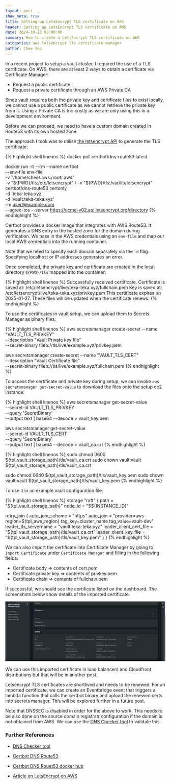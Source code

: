 ```yaml
---
layout: post
show_meta: true
title: Setting up LetsEncrypt TLS certificate on AWS
header: Setting up LetsEncrypt TLS certificate on AWS
date: 2024-10-23 00:00:00
summary: How to create a LetsEncrypt TLS certificate on AWS
categories: aws letsencrypt tls certificate-manager
author: Chee Yeo
---
```


In a recent project to setup a vault cluster, I required the use of a TLS certificate. On AWS, there are at least 2 ways to obtain a certificate via Certificate Manager:

* Request a public certificate
* Request a private certificate through an AWS Private CA

Since vault requires both the private key and certificate files to exist locally, we cannot use a public certificate as we cannot retrieve the private key from it. Using a Private CA is too costly as we are only using this in a development environment.

Before we can proceed, we need to have a custom domain created in Route53 with its own hosted zone.

The approach I took was to utilise [the letsencrypt API](https://certbot.eff.org/) to generate the TLS certificate:

{% highlight shell linenos %}
docker pull certbot/dns-route53:latest

docker run -it --rm --name certbot \
    --env-file env-file  \
    -v "/home/chee/.aws:/root/.aws" \
    -v "${PWD}/tls:/etc/letsencrypt" \
    -v "${PWD}/tls:/var/lib/letsencrypt" \
    certbot/dns-route53 certonly \
    -d 'teka-teka.xyz' \
    -d 'vault.teka-teka.xyz' \
    -m user@example.com \
    --agree-tos --server https://acme-v02.api.letsencrypt.org/directory
{% endhighlight %}

Certbot provides a docker image that integrates with AWS Route53. It generates a DNS entry in the hosted zone for the domain during verification. We pass in the AWS credentials using an `env-file` and map our local AWS credentials into the running container. 

Note that we need to specify each domain separately via the `-d` flag. Specifying localhost or IP addresses generates an error.

Once completed, the private key and certificate are created in the local directory `${PWD}/tls` mapped into the container:

{% highlight shell linenos %}
Successfully received certificate.
Certificate is saved at: /etc/letsencrypt/live/teka-teka.xyz/fullchain.pem
Key is saved at:         /etc/letsencrypt/live/teka-teka.xyz/privkey.pem
This certificate expires on 2025-01-27.
These files will be updated when the certificate renews.
{% endhighlight %}

To use the certificates in vault setup, we can upload them to Secrets Manager as binary files:

{% highlight shell linenos %}
aws secretsmanager create-secret --name "VAULT_TLS_PRIVKEY" \
   --description "Vault Private key file" \
   --secret-binary fileb://tls/live/example.xyz/privkey.pem

aws secretsmanager create-secret --name "VAULT_TLS_CERT" \
   --description "Vault Certificate file" \
   --secret-binary fileb://tls/live/example.xyz/fullchain.pem
{% endhighlight %}

To access the certificate and private key during setup, we can invoke `aws secretsmanager get-secret-value` to download the files onto the setup ec2 instance:

{% highlight shell linenos %}
aws secretsmanager get-secret-value \
  --secret-id VAULT_TLS_PRIVKEY \
  --query 'SecretBinary' \
  --output text | base64 --decode > vault_key.pem


aws secretsmanager get-secret-value \
  --secret-id VAULT_TLS_CERT \
  --query 'SecretBinary' \
  --output text | base64 --decode > vault_ca.crt
{% endhighlight %}

{% highlight shell linenos %}
sudo chmod 0600 ${tpl_vault_storage_path}/tls/vault_ca.crt
sudo chown vault:vault ${tpl_vault_storage_path}/tls/vault_ca.crt

sudo chmod 0640 ${tpl_vault_storage_path}/tls/vault_key.pem
sudo chown vault:vault ${tpl_vault_storage_path}/tls/vault_key.pem
{% endhighlight %}

To use it in an example vault configuration file:

{% highlight shell linenos %}
storage "raft" {
  path    = "${tpl_vault_storage_path}"
  node_id = "$${INSTANCE_ID}"

  retry_join {
    auto_join_scheme = "https"
    auto_join = "provider=aws region=${tpl_aws_region} tag_key=cluster_name tag_value=vault-dev"
    leader_tls_servername = "vault.teka-teka.xyz"
    leader_client_cert_file = "${tpl_vault_storage_path}/tls/vault_ca.crt"
    leader_client_key_file = "${tpl_vault_storage_path}/tls/vault_key.pem"
  }
}
{% endhighlight %}

We can also import the certificate into Certificate Manager by going to `Import Certificate` under `Certificate Manager` and filling in the following fields:

* Certificate body => contents of cert.pem
* Certificate private key => contents of privkey.pem
* Certificate chain => contents of fullchain.pem

If successful, we should see the certificate listed on the dashboard. The screenshots below show details of the imported certificate.

![Imported Certificate in Certificate Manager](/assets/img/certbot/imported_cert.png)

We can use this imported certificate in load balancers and Cloudfront distributions but that will be in another post.

Letsencrypt TLS certificates are shortlived and needs to be renewed. For an imported certificate, we can create an Eventbridge event that triggers a lambda function that calls the certbot binary and upload the renewed certs into secrets manager. This will be explored further in a future post.

Note that DNSSEC is disabled in order for the above to work. This needs to be also done on the source domain registratr configuration if the domain is not obtained from AWS. We can use the [DNS Checker tool] to validate this.

[DNS Checker tool]: https://dnschecker.org/

### Further References

* [DNS Checker tool](https://dnschecker.org/)

* [Certbot DNS Route53](https://certbot-dns-route53.readthedocs.io/en/stable/)

* [Certbot DNS Rouet53 docker hub](https://hub.docker.com/r/certbot/dns-route53)

* [Article on LetsEncrypt on AWS](https://medium.com/w-logs/generate-standalone-ssl-certificate-with-lets-encrypt-for-aws-route-53-25a30ca3062)


